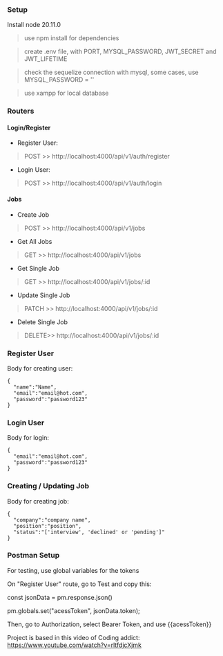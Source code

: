 ### Setup

Install node 20.11.0

>use npm install for dependencies 



>create .env file, with PORT, MYSQL_PASSWORD, JWT_SECRET and JWT_LIFETIME

>check the sequelize connection with mysql, some cases, use MYSQL_PASSWORD = ''

>use xampp for local database

### Routers

#### Login/Register

- Register User:

>POST  >>  http://localhost:4000/api/v1/auth/register

- Login User:

>POST  >>  http://localhost:4000/api/v1/auth/login

#### Jobs

- Create Job

>POST  >>  http://localhost:4000/api/v1/jobs

- Get All Jobs

>GET   >>  http://localhost:4000/api/v1/jobs

- Get Single Job

>GET   >>  http://localhost:4000/api/v1/jobs/:id

- Update Single Job

>PATCH >>  http://localhost:4000/api/v1/jobs/:id

- Delete Single Job

>DELETE>>  http://localhost:4000/api/v1/jobs/:id



### Register User

Body for creating user:
```
{
  "name":"Name",
  "email":"email@hot.com",
  "password":"password123"
}
```
### Login User

Body for login:

```
{
  "email":"email@hot.com",
  "password":"password123"
}
```

### Creating / Updating Job

Body for creating job:
```
{
  "company":"company name",
  "position":"position",
  "status":"['interview', 'declined' or 'pending']"
}
```

### Postman Setup

For testing, use global variables for the tokens

On "Register User" route, go to Test and copy this:

const jsonData = pm.response.json()

pm.globals.set("acessToken", jsonData.token);

Then, go to Authorization, select Bearer Token, and use {{acessToken}}


Project is based in this video of Coding addict:
https://www.youtube.com/watch?v=rltfdjcXjmk
